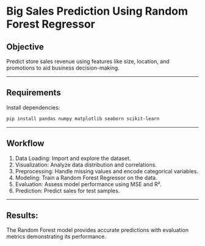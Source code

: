 # Big Sales Prediction Using Random Forest Regressor

## Objective  
Predict store sales revenue using features like size, location, and promotions to aid business decision-making.  

---

## **Requirements**  
Install dependencies:  
```bash
pip install pandas numpy matplotlib seaborn scikit-learn
```  

---

## **Workflow**  
1. Data Loading: Import and explore the dataset.  
2. Visualization: Analyze data distribution and correlations.  
3. Preprocessing: Handle missing values and encode categorical variables.  
4. Modeling: Train a Random Forest Regressor on the data.  
5. Evaluation: Assess model performance using MSE and R².  
6. Prediction: Predict sales for test samples.  

---

## Results:  
The Random Forest model provides accurate predictions with evaluation metrics demonstrating its performance.
